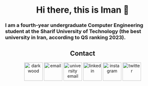 <div align="center">

<h1>Hi there, this is Iman 👋</h1>

</div>

<div>
  
<h3 style="direction: ltr; text-align: left;">I am a fourth-year undergraduate Computer Engineering student at the Sharif University of Technology (the best university in Iran, according to QS ranking 2023).</h3>

</div>

<div align="center">

<!--

<p> <img src="https://komarev.com/ghpvc/?username=Imanm02&label=Profile%20views&color=0e75b6&style=flat" alt="Imanm02" /> </p>

[![trophy](https://github-profile-trophy.vercel.app/?username=Imanm02&theme=onedark&title=Stars,Organizations,MultiLanguage,Commits,Repositories,Experience,PullRequests&row=2&column=3)](https://github.com/ryo-ma/github-profile-trophy)

## Github Status

<td colspan=2 align = "center">
  <img src="http://github-profile-summary-cards.vercel.app/api/cards/profile-details?username=Imanm02&theme=tokyonight" />
</td>

<p align="center">
  <img height="150px" width="auto" src ="https://github-readme-stats.vercel.app/api?username=imanm02&show_icons=true&count_private=true&theme=darcula&hide_border=true&hide=issues,contribs&bg_color=00000000">
  <img height="150px" width="auto" src ="https://github-readme-stats.vercel.app/api/top-langs/?username=imanm02&layout=compact&hide_border=true&theme=darcula&bg_color=00000000&langs_count=6&hide=jupyter%20notebook,tex,css,php">
  <img src ="https://github-readme-streak-stats.herokuapp.com?user=imanm02&theme=darcula&hide_border=true&background=FFFFFF00">
  <br>
</p>

-->

## Contact

<a href="https://iman-mohammadi.com"><img src="https://img.icons8.com/fluent/96/000000/domain.png" alt="darkwood" width="60" height="60"/></a>
<a href="mailto:imanm1381@gmail.com"><img src="https://img.icons8.com/color/96/000000/gmail.png" alt="email" width="60" height="60"/></a>
<a href="mailto:imanmohammadi@sharif.edu"><img src="https://img.icons8.com/stickers/100/000000/education.png" alt="university email" width="60" height="60"/></a>
<a href="https://www.linkedin.com/in/imanmohammadi02/"><img src="https://img.icons8.com/color/96/000000/linkedin.png" alt="linkedin" width="60" height="60"/></a>
<a href="https://www.instagram.com/iman_m_02/"><img src="https://img.icons8.com/color/96/000000/instagram.png" alt="instagram" width="60" height="60"/></a>
<a href="https://twitter.com/Iman_M_02"><img src="https://img.icons8.com/color/96/000000/twitter.png" alt="twitter" width="60" height="60"/></a>

<!--
[![Iman Mohammadi StackOverflow](https://stackoverflow-readme-profile.johannchopin.fr/profile-small/14816009?theme=dark)](https://stackoverflow.com/users/14816009/iman-mohammadi)
-->

</div>
